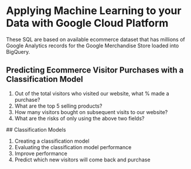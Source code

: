 # Applying Machine Learning to your Data with Google Cloud Platform
These SQL are based on available ecommerce dataset that has millions of Google Analytics records for the Google Merchandise Store loaded into BigQuery. 

## Predicting Ecommerce Visitor Purchases with a Classification Model

1. Out of the total visitors who visited our website, what % made a purchase?
2. What are the top 5 selling products?
3. How many visitors bought on subsequent visits to our website?
4. What are the risks of only using the above two fields?


## Classification Models

1. Creating a classification model
2. Evaluating the classification model performance
3. Improve performance
4. Predict which new visitors will come back and purchase